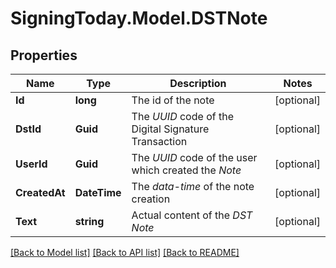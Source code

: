 
# SigningToday.Model.DSTNote

## Properties

Name | Type | Description | Notes
------------ | ------------- | ------------- | -------------
**Id** | **long** | The id of the note | [optional] 
**DstId** | **Guid** | The _UUID_ code of the Digital Signature Transaction | [optional] 
**UserId** | **Guid** | The _UUID_ code of the user which created the _Note_ | [optional] 
**CreatedAt** | **DateTime** | The _data-time_ of the note creation | [optional] 
**Text** | **string** | Actual content of the _DST Note_ | [optional] 

[[Back to Model list]](../README.md#documentation-for-models)
[[Back to API list]](../README.md#documentation-for-api-endpoints)
[[Back to README]](../README.md)

